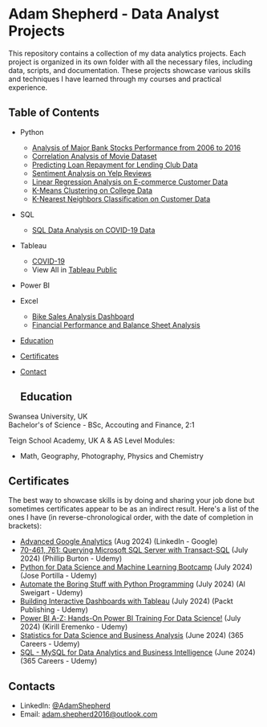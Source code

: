 # Adam Shepherd - Data Analyst Projects

This repository contains a collection of my data analytics projects. Each project is organized in its own folder with all the necessary files, including data, scripts, and documentation. These projects showcase various skills and techniques I have learned through my courses and practical experience.


## Table of Contents
  - Python
    - [Analysis of Major Bank Stocks Performance from 2006 to 2016](https://github.com/Adamshepherd36/Projects/blob/main/Financial_Project.ipynb)
    - [Correlation Analysis of Movie Dataset](https://github.com/Adamshepherd36/Projects/blob/main/Movie%20Correlation%20Project.ipynb)
    - [Predicting Loan Repayment for Lending Club Data](https://github.com/Adamshepherd36/Projects/blob/main/Predicting%20Repayment_Project.ipynb)  
    - [Sentiment Analysis on Yelp Reviews](https://github.com/Adamshepherd36/Projects/blob/main/Yelp%20Project.ipynb)  
    - [Linear Regression Analysis on E-commerce Customer Data](https://github.com/Adamshepherd36/Projects/blob/main/Linear%20Regression%20Project.ipynb)  
    - [K-Means Clustering on College Data](https://github.com/Adamshepherd36/Projects/blob/main/K-Means%20Clustering%20Project.ipynb) 
    - [K-Nearest Neighbors Classification on Customer Data](https://github.com/Adamshepherd36/Projects/blob/main/K%20Nearest%20Neighbors%20Project.ipynb)   
  - SQL
    - [SQL Data Analysis on COVID-19 Data](https://github.com/Adamshepherd36/Projects/tree/main/Covid%20Projects)
  - Tableau
    - [COVID-19](https://github.com/Adamshepherd36/Projects/tree/main/Covid%20Projects)
    - View All in [Tableau Public](https://public.tableau.com/app/profile/adam.shepherd6632/vizzes)
  - Power BI
  - Excel
    - [Bike Sales Analysis Dashboard](https://github.com/Adamshepherd36/Projects/tree/main/Bike%20Sales%20Project)
    - [Financial Performance and Balance Sheet Analysis](https://github.com/Adamshepherd36/Projects/tree/main/Financial%20P%26L%2C%20BS%20Project)


- [Education](https://github.com/Adamshepherd36/Adamshepherd36.github.io/blob/main/README.md#education)  
- [Certificates](https://github.com/Adamshepherd36/Adamshepherd36.github.io/blob/main/README.md#certificates)
- [Contact](https://github.com/Adamshepherd36/Adamshepherd36.github.io/blob/main/README.md#contacts)
  

  ## Education
Swansea University, UK  
Bachelor's of Science - BSc, Accouting and Finance, 2:1

Teign School Academy, UK
A & AS Level Modules:
- Math, Geography, Photography, Physics and Chemistry 


## Certificates
The best way to showcase skills is by doing and sharing your job done but sometimes certificates appear to be as an indirect result. Here's a list of the ones I have (in reverse-chronological order, with the date of completion in brackets):
- [Advanced Google Analytics](https://analytics.google.com/analytics/academy/course/7) (Aug 2024) (LinkedIn - Google)
- [70-461, 761: Querying Microsoft SQL Server with Transact-SQL](https://www.udemy.com/course/70-461-session-2-querying-microsoft-sql-server-2012/) (July 2024) (Phillip Burton - Udemy)
- [Python for Data Science and Machine Learning Bootcamp](https://www.udemy.com/course/python-for-data-science-and-machine-learning-bootcamphtml) (July 2024) (Jose Portilla - Udemy)
- [Automate the Boring Stuff with Python Programming](https://www.udemy.com/course/automate/) (July 2024) (Al Sweigart - Udemy)
- [Building Interactive Dashboards with Tableau](https://www.udemy.com/course/building-interactive-dashboards-with-tableau/) (July 2024) (Packt Publishing - Udemy)
- [Power BI A-Z: Hands-On Power BI Training For Data Science!](https://www.udemy.com/course/mspowerbi/?kw=Power+BI+A-Z%3A+Hands-On+Power+BI+Training+For+Data+Science%21&src=sac) (July 2024) (Kirill Eremenko - Udemy)
- [Statistics for Data Science and Business Analysis](https://www.udemy.com/course/statistics-for-data-science-and-business-analysis/?kw=Statistics+for+Data+Science+and+Business+Analysis&src=sac) (June 2024) (365 Careers - Udemy)
- [SQL - MySQL for Data Analytics and Business Intelligence](https://www.udemy.com/course/sql-mysql-for-data-analytics-and-business-intelligence/?kw=SQL+-+MySQL+for+Data+Analytics+and+Business+Intelligence&src=sac&couponCode=ST10MT8624) (June 2024) (365 Careers - Udemy)


## Contacts
- LinkedIn: [@AdamShepherd](https://www.linkedin.com/in/adam-shepherd-710700203/)
- Email: adam.shepherd2016@outlook.com
